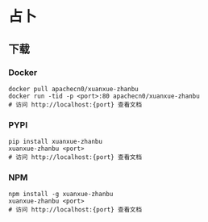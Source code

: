 # 占卜

## 下载

### Docker

```
docker pull apachecn0/xuanxue-zhanbu
docker run -tid -p <port>:80 apachecn0/xuanxue-zhanbu
# 访问 http://localhost:{port} 查看文档
```

### PYPI

```
pip install xuanxue-zhanbu
xuanxue-zhanbu <port>
# 访问 http://localhost:{port} 查看文档
```

### NPM

```
npm install -g xuanxue-zhanbu
xuanxue-zhanbu <port>
# 访问 http://localhost:{port} 查看文档
```